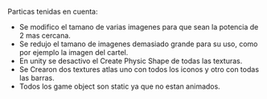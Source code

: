 Particas tenidas en cuenta:
- Se modifico el tamano de varias imagenes para que sean la potencia de 2 mas cercana.
- Se redujo el tamano de imagenes demasiado grande para su uso, como por ejemplo la imagen del cartel.
- En unity se desactivo el Create Physic Shape de todas las texturas.
- Se Crearon dos textures atlas uno con todos los iconos y otro con todas las barras.
- Todos los game object son static ya que no estan animados.

